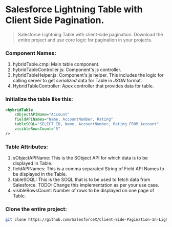 # Salesforce Lightning Table with Client Side Pagination.

> Salesforce Lightning Table with client-side pagination. Download the entire project and use core logic for pagination in your projects. 

### Component Names:
1. hybridTable.cmp: Main table component.
2. hybridTableController.js: Component's js controller.
3. hybridTableHelper.js: Component's js helper. This includes the logic for calling server to get _serialized_ data for Table in _JSON_ format.
4. HybridTableController: Apex controller that provides data for table.

### Initialize the table like this:
```xml
<hybridTable
	sObjectAPIName="Account"
	fieldAPINames="Name, AccountNumber, Rating"
	tableSOQL="SELECT ID, Name, AccountNumber, Rating FROM Account"
	visibleRowsCount="5"
/>
```

### Table Attributes:
   1. sObjectAPIName: This is the SObject API for which data is to be displayed in Table.
   2. fieldAPINames: This is a comma separated String of Field API Names to be displayed in the Table.
   3. tableSOQL: This is the SOQL that is to be used to fetch data from Salesforce. 
   	  TODO: Change this implementation as per your use case.
   4. visibleRowsCount: Number of rows to be displayed on one page of Table.


### Clone the entire project:
```bash
git clone https://github.com/SalesforceX/Client-Side-Pagination-In-Lightning-Table.git
```

